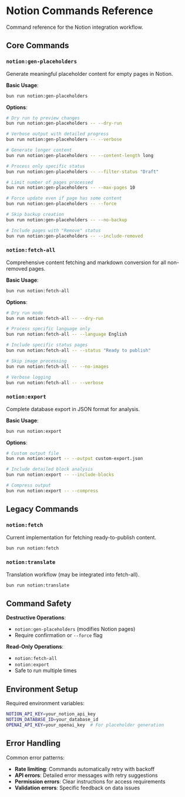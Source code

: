 # Notion Commands Reference

Command reference for the Notion integration workflow.

## Core Commands

### `notion:gen-placeholders`
Generate meaningful placeholder content for empty pages in Notion.

**Basic Usage**:
```bash
bun run notion:gen-placeholders
```

**Options**:
```bash
# Dry run to preview changes
bun run notion:gen-placeholders -- --dry-run

# Verbose output with detailed progress  
bun run notion:gen-placeholders -- --verbose

# Generate longer content
bun run notion:gen-placeholders -- --content-length long

# Process only specific status
bun run notion:gen-placeholders -- --filter-status "Draft"

# Limit number of pages processed
bun run notion:gen-placeholders -- --max-pages 10

# Force update even if page has some content
bun run notion:gen-placeholders -- --force

# Skip backup creation
bun run notion:gen-placeholders -- --no-backup

# Include pages with "Remove" status  
bun run notion:gen-placeholders -- --include-removed
```

### `notion:fetch-all`
Comprehensive content fetching and markdown conversion for all non-removed pages.

**Basic Usage**:
```bash
bun run notion:fetch-all
```

**Options**:
```bash
# Dry run mode
bun run notion:fetch-all -- --dry-run

# Process specific language only
bun run notion:fetch-all -- --language English

# Include specific status pages
bun run notion:fetch-all -- --status "Ready to publish"

# Skip image processing
bun run notion:fetch-all -- --no-images

# Verbose logging
bun run notion:fetch-all -- --verbose
```

### `notion:export`
Complete database export in JSON format for analysis.

**Basic Usage**:
```bash
bun run notion:export
```

**Options**:
```bash
# Custom output file
bun run notion:export -- --output custom-export.json

# Include detailed block analysis
bun run notion:export -- --include-blocks

# Compress output
bun run notion:export -- --compress
```

## Legacy Commands

### `notion:fetch`
Current implementation for fetching ready-to-publish content.

```bash
bun run notion:fetch
```

### `notion:translate`
Translation workflow (may be integrated into fetch-all).

```bash
bun run notion:translate
```

## Command Safety

**Destructive Operations**:
- `notion:gen-placeholders` (modifies Notion pages)
- Require confirmation or `--force` flag

**Read-Only Operations**:
- `notion:fetch-all`
- `notion:export`
- Safe to run multiple times

## Environment Setup

Required environment variables:
```bash
NOTION_API_KEY=your_notion_api_key
NOTION_DATABASE_ID=your_database_id
OPENAI_API_KEY=your_openai_key  # For placeholder generation
```

## Error Handling

Common error patterns:
- **Rate limiting**: Commands automatically retry with backoff
- **API errors**: Detailed error messages with retry suggestions  
- **Permission errors**: Clear instructions for access requirements
- **Validation errors**: Specific feedback on data issues